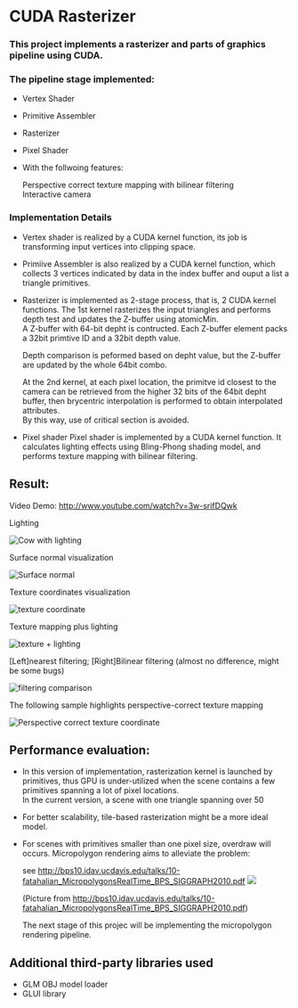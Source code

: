 # CUDA Rasterizer
### This project implements a rasterizer and parts of graphics pipeline using CUDA. 
### The pipeline stage implemented:
 * Vertex Shader
 * Primitive Assembler
 * Rasterizer
 * Pixel Shader
 * With the follwoing features:  
 
   Perspective correct texture mapping with bilinear filtering  
   Interactive camera
### Implementation Details
 * Vertex shader is realized by a CUDA kernel function, its job is transforming input vertices into clipping space.
 * Primiive Assembler is also realized by a CUDA kernel function, which collects 3 vertices indicated by data in the index buffer and ouput a list a triangle primitives.  
 * Rasterizer is implemented as 2-stage process, that is, 2 CUDA kernel functions. The 1st kernel rasterizes the input triangles and performs depth test and
   updates the Z-buffer using atomicMin.  
   A Z-buffer with 64-bit depht is contructed. Each Z-buffer element packs a 32bit primtive ID and a 32bit depth value.  
   
   Depth comparison is peformed based on depht value, but the Z-buffer are updated by the whole 64bit combo.  
   
   At the 2nd kernel, at each pixel location, the primitve id closest to the camera can be retrieved from the higher 32 bits of the 64bit depht buffer, then brycentric interpolation is performed to obtain 
   interpolated attributes.  
   By this way, use of critical section is avoided.
 * Pixel shader
   Pixel shader is implemented by a CUDA kernel function. It calculates lighting effects using Bling-Phong shading model, and performs texture mapping with bilinear filtering.
   
## Result:  
  Video Demo: http://www.youtube.com/watch?v=3w-srifDQwk
  
  Lighting  
  
 ![Cow with lighting](snapshot01.jpg)  
 
  Surface normal visualization  
  
 ![Surface normal](snapshot02.jpg)  
   
   
 Texture coordinates visualization  
 
 ![texture coordinate](snapshot03.jpg)  
   
   
 Texture mapping plus lighting  
 
 ![texture + lighting](snapshot04.jpg)  
 
 [Left]nearest filtering; [Right]Bilinear filtering  (almost no difference, might be some bugs)
 
 ![filtering comparison](snapshot05.jpg) 
 
 The following sample highlights perspective-correct texture mapping  
 
 ![Perspective correct texture coordinate](snapshot06.jpg)
 
## Performance evaluation:
 * In this version of implementation, rasterization kernel is launched by primitives, thus GPU is under-utilized when the scene contains a few primitives spanning a lot of pixel locations.  
   In the current version, a scene with one triangle spanning over 50
 * For better scalability, tile-based rasterization might be a more ideal model. 
 * For scenes with primitives smaller than one pixel size, overdraw will occurs. Micropolygon rendering aims to alleviate the problem:
 
   see  http://bps10.idav.ucdavis.edu/talks/10-fatahalian_MicropolygonsRealTime_BPS_SIGGRAPH2010.pdf
  ![](snapshot07.jpg)  
  
   (Picture from  http://bps10.idav.ucdavis.edu/talks/10-fatahalian_MicropolygonsRealTime_BPS_SIGGRAPH2010.pdf)  
   
   The next stage of this projec will be implementing the micropolygon rendering pipeline.  
   
## Additional third-party libraries used
 * GLM OBJ model loader
 * GLUI library

   